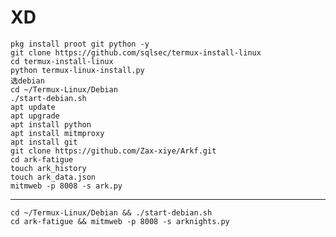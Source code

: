 # XD

    pkg install proot git python -y
    git clone https://github.com/sqlsec/termux-install-linux
    cd termux-install-linux
    python termux-linux-install.py
    选debian
    cd ~/Termux-Linux/Debian
    ./start-debian.sh
    apt update
    apt upgrade
    apt install python
    apt install mitmproxy
    apt install git
    git clone https://github.com/Zax-xiye/Arkf.git
    cd ark-fatigue
    touch ark_history
    touch ark_data.json
    mitmweb -p 8008 -s ark.py

***

    cd ~/Termux-Linux/Debian && ./start-debian.sh
    cd ark-fatigue && mitmweb -p 8008 -s arknights.py
